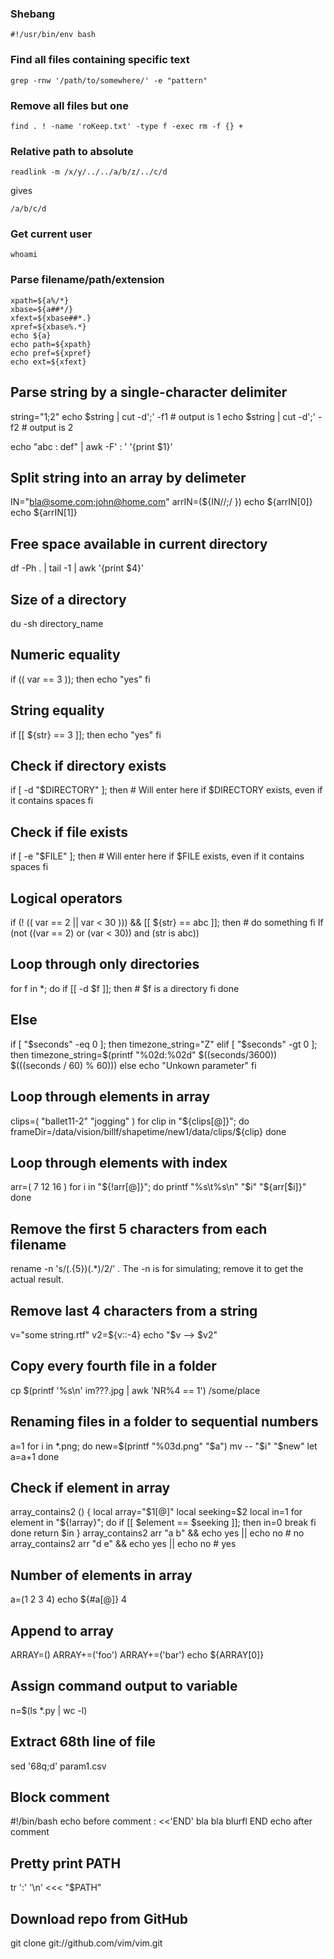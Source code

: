### Shebang

`#!/usr/bin/env bash`


### Find all files containing specific text

`grep -rnw '/path/to/somewhere/' -e "pattern"`


### Remove all files but one

`find . ! -name 'roKeep.txt' -type f -exec rm -f {} +`


### Relative path to absolute

`readlink -m /x/y/../../a/b/z/../c/d`

gives

`/a/b/c/d`


### Get current user

`whoami`


### Parse filename/path/extension

```a=/tmp/xx/file.tar.gz
xpath=${a%/*}
xbase=${a##*/}
xfext=${xbase##*.}
xpref=${xbase%.*}
echo ${a}
echo path=${xpath}
echo pref=${xpref}
echo ext=${xfext}
```


Parse string by a single-character delimiter
--------------------------------------------
string="1;2"
echo $string | cut -d';' -f1 # output is 1
echo $string | cut -d';' -f2 # output is 2

echo "abc : def" | awk -F' : ' '{print $1}'


Split string into an array by delimeter
---------------------------------------
IN="bla@some.com;john@home.com"
arrIN=(${IN//;/ })
echo ${arrIN[0]}
echo ${arrIN[1]}


Free space available in current directory
-----------------------------------------
df -Ph . | tail -1 | awk '{print $4}'


Size of a directory
-------------------
du -sh directory_name


Numeric equality
----------------
if (( var == 3 )); then
    echo "yes"
fi


String equality
---------------
if [[ ${str} == 3 ]]; then
    echo "yes"
fi


Check if directory exists
-------------------------
if [ -d "$DIRECTORY" ]; then
    # Will enter here if $DIRECTORY exists, even if it contains spaces
fi


Check if file exists
--------------------
if [ -e "$FILE" ]; then
    # Will enter here if $FILE exists, even if it contains spaces
fi


Logical operators
-----------------
if (! (( var == 2 || var < 30 ))) && [[ ${str} == abc ]]; then
    # do something
fi
If (not ((var == 2) or (var < 30)) and (str is abc))


Loop through only directories
-----------------------------
for f in *; do
    if [[ -d $f ]]; then
        # $f is a directory
    fi
done


Else
----
if [ "$seconds" -eq 0 ]; then
   timezone_string="Z"
elif [ "$seconds" -gt 0 ]; then
   timezone_string=$(printf "%02d:%02d" $((seconds/3600)) $(((seconds / 60) % 60)))
else
   echo "Unkown parameter"
fi


Loop through elements in array
------------------------------
clips=( "ballet11-2" "jogging" )
for clip in "${clips[@]}"; do
	frameDir=/data/vision/billf/shapetime/new1/data/clips/${clip}
done


Loop through elements with index
--------------------------------
arr=( 7 12 16 )
for i in "${!arr[@]}"; do 
  printf "%s\t%s\n" "$i" "${arr[$i]}"
done


Remove the first 5 characters from each filename
------------------------------------------------
rename -n 's/(.{5})(.*)$/$2/' *.*
The -n is for simulating; remove it to get the actual result.


Remove last 4 characters from a string
--------------------------------------
v="some string.rtf"
v2=${v::-4}
echo "$v --> $v2"


Copy every fourth file in a folder
----------------------------------
cp $(printf '%s\n' im???.jpg | awk 'NR%4 == 1') /some/place


Renaming files in a folder to sequential numbers
------------------------------------------------
a=1
for i in *.png; do
	new=$(printf "%03d.png" "$a")
	mv -- "$i" "$new"
	let a=a+1
done


Check if element in array
-------------------------
array_contains2 () { 
    local array="$1[@]"
    local seeking=$2
    local in=1
    for element in "${!array}"; do
        if [[ $element == $seeking ]]; then
            in=0
            break
        fi
    done
    return $in
}
array_contains2 arr "a b"  && echo yes || echo no    # no
array_contains2 arr "d e"  && echo yes || echo no    # yes


Number of elements in array
---------------------------
a=(1 2 3 4)
echo ${#a[@]}
4


Append to array
---------------
ARRAY=()
ARRAY+=('foo')
ARRAY+=('bar')
echo ${ARRAY[0]}


Assign command output to variable
---------------------------------
n=$(ls *.py | wc -l)


Extract 68th line of file
-------------------------
sed '68q;d' param1.csv


Block comment
-------------
#!/bin/bash
echo before comment
: <<'END'
bla bla
blurfl
END
echo after comment


Pretty print PATH
-----------------
tr ':' '\n' <<< "$PATH"


Download repo from GitHub
-------------------------
git clone git://github.com/vim/vim.git
